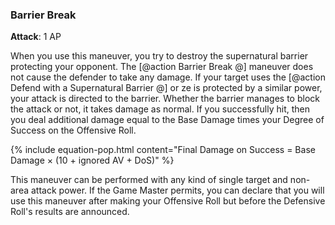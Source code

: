 ### Barrier Break
**Attack**: 1 AP

When you use this maneuver, you try to destroy the supernatural barrier protecting your opponent. The [@action Barrier Break @] maneuver does not cause the defender to take any damage. If your target uses the [@action Defend with a Supernatural Barrier @] or ze is protected by a similar power, your attack is directed to the barrier. Whether the barrier manages to block the attack or not, it takes damage as normal. If you successfully hit, then you deal additional damage equal to the Base Damage times your Degree of Success on the Offensive Roll.

{% include equation-pop.html content="Final Damage on Success = Base Damage × (10 + ignored AV + DoS)" %}

This maneuver can be performed with any kind of single target and non-area attack power. If the Game Master permits, you can declare that you will use this maneuver after making your Offensive Roll but before the Defensive Roll's results are announced.